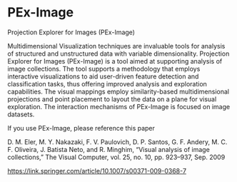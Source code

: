 # PEx-Image
Projection Explorer for Images (PEx-Image)

Multidimensional  Visualization  techniques  are invaluable tools for analysis of structured and unstructured data  with  variable  dimensionality. Projection Explorer for Images (PEx-Image) is a tool aimed at supporting analysis of image collections. The tool supports a methodology that employs interactive visualizations to aid user-driven feature detection and classification tasks, thus offering improved analysis and exploration capabilities. The visual mappings employ similarity-based multidimensional projections and point placement to layout the data on a plane for visual exploration. The interaction mechanisms of PEx-Image is focused on image datasets.

If you use PEx-Image, please reference this paper

D. M. Eler, M. Y. Nakazaki, F. V. Paulovich, D. P. Santos, G. F. Andery,
M. C. F. Oliveira, J. Batista Neto, and R. Minghim, “Visual analysis of
image collections,” The Visual Computer, vol. 25, no. 10, pp. 923–937,
Sep. 2009

https://link.springer.com/article/10.1007/s00371-009-0368-7